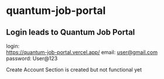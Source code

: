 # quantum-job-portal

## Login leads to Quantum Job Portal
login: <br>
https://quantum-job-portal.vercel.app/
email: user@gmail.com <br>
password: User@123


Create Account Section is created but not functional yet
